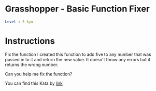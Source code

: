 # Grasshopper - Basic Function Fixer

```yaml
Level : 8 kyu
```



# Instructions
Fix the function
I created this function to add five to any number that was passed in to it and return the new value. It doesn't throw any errors but it returns the wrong number.

Can you help me fix the function?

You can find this Kata by [link](https://www.codewars.com/kata/56200d610758762fb0000002/train/java)